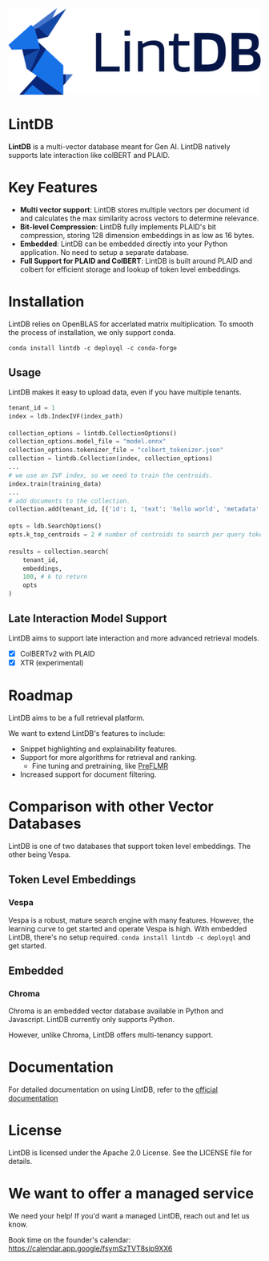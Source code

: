 ![icon](icon.svg)

LintDB
=========

**LintDB** is a multi-vector database meant for Gen AI. LintDB natively supports late interaction like colBERT and PLAID.

# Key Features
- **Multi vector support**: LintDB stores multiple vectors per document id and calculates the max similarity across vectors to determine relevance. 
- **Bit-level Compression**: LintDB fully implements PLAID's bit compression, storing 128 dimension embeddings in as low as 16 bytes.  
- **Embedded**: LintDB can be embedded directly into your Python application. No need to setup a separate database.  
- **Full Support for PLAID and ColBERT**: LintDB is built around PLAID and colbert
for efficient storage and lookup of token level embeddings.

# Installation
LintDB relies on OpenBLAS for accerlated matrix multiplication. To smooth the process of installation, we only support conda.

```
conda install lintdb -c deployql -c conda-forge
```

## Usage
LintDB makes it easy to upload data, even if you have multiple tenants.

```python
tenant_id = 1
index = ldb.IndexIVF(index_path)

collection_options = lintdb.CollectionOptions()
collection_options.model_file = "model.onnx"
collection_options.tokenizer_file = "colbert_tokenizer.json"
collection = lintdb.Collection(index, collection_options)
...
# we use an IVF index, so we need to train the centroids.
index.train(training_data)
...
# add documents to the collection.
collection.add(tenant_id, [{'id': 1, 'text': 'hello world', 'metadata': {'doc_id': 'abc123'}}])

opts = ldb.SearchOptions()
opts.k_top_centroids = 2 # number of centroids to search per query token.

results = collection.search(
    tenant_id,
    embeddings, 
    100, # k to return
    opts
)
```

## Late Interaction Model Support
LintDB aims to support late interaction and more advanced retrieval models. 

- [x] ColBERTv2 with PLAID
- [x] XTR (experimental)

# Roadmap

LintDB aims to be a full retrieval platform. 

We want to extend LintDB's features to include:
- Snippet highlighting and explainability features.
- Support for more algorithms for retrieval and ranking.
    - Fine tuning and pretraining, like [PreFLMR](https://arxiv.org/pdf/2402.08327.pdf)
- Increased support for document filtering.

# Comparison with other Vector Databases
LintDB is one of two databases that support token level embeddings. The other being Vespa.
## Token Level Embeddings

### Vespa
Vespa is a robust, mature search engine with many features. However, the learning curve to get started and operate Vespa is high.
With embedded LintDB, there's no setup required. `conda install lintdb -c deployql` and get started.

## Embedded
### Chroma
Chroma is an embedded vector database available in Python and Javascript. LintDB currently only supports Python. 

However, unlike Chroma, LintDB offers multi-tenancy support.

# Documentation
For detailed documentation on using LintDB, refer to the [official documentation](https://deployql.github.io/LintDB/index.html)

# License
LintDB is licensed under the Apache 2.0 License. See the LICENSE file for details.

# We want to offer a managed service
We need your help! If you'd want a managed LintDB, reach out and let us know. 

Book time on the founder's calendar: https://calendar.app.google/fsymSzTVT8sip9XX6
